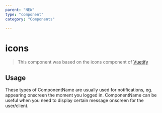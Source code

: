 ```yaml
---
parent: "NEW"
type: "component"
category: "Components"

---
```


# icons

>This component was based on the icons component of [Vuetify](https://vuetifyjs.com/en/components/icons/ "Vuetify's icons component")

## Usage

These types of ComponentName are usually used for notifications, eg. appearing onscreen the moment you logged in. ComponentName can be useful when you need to display certain message onscreen for the user/client.

<!-- Component template need to be here -->
<DocComponent :file="'NEW/icons/NEW_icons-usage'"/>





